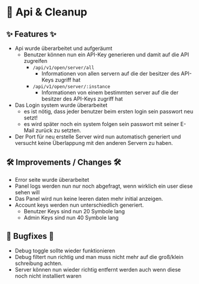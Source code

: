 # 🚀 Api & Cleanup

## ✨ Features ✨

* Api wurde überarbeitet und aufgeräumt
    * Benutzer können nun ein API-Key generieren und damit auf die API zugreifen
        * `/api/v1/open/server/all`
            * Informationen von allen servern auf die der besitzer des API-Keys zugriff hat
        * `/api/v1/open/server/:instance`
            * Informationen von einem bestimmten server auf die der besitzer des API-Keys zugriff hat
* Das Login system wurde überarbeitet
    * es ist nötig, dass jeder benutzer beim ersten login sein passwort neu setzt!
    * es wird später noch ein system folgen sein passwort mit seiner E-Mail zurück zu setzten.
* Der Port für neu erstelle Server wird nun automatisch generiert und versucht keine Überlappung mit den anderen Servern
  zu haben.

## 🛠️ Improvements / Changes 🛠️

* Error seite wurde überarbeitet
* Panel logs werden nun nur noch abgefragt, wenn wirklich ein user diese sehen will
* Das Panel wird nun keine leeren daten mehr initial anzeigen.
* Account keys werden nun unterschiedlich generiert.
    * Benutzer Keys sind nun 20 Symbole lang
    * Admin Keys sind nun 40 Symbole lang

## 🐛 Bugfixes 🐛

* Debug toggle sollte wieder funktionieren
* Debug filtert nun richtig und man muss nicht mehr auf die groß/klein schreibung achten.
* Server können nun wieder richtig entfernt werden auch wenn diese noch nicht installiert waren